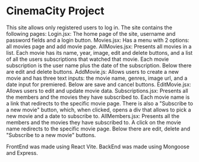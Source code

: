 # CinemaCity Project

This site allows only registered users to log in. 
The site contains the following pages: 
Login.jsx: The home page of the site, username and password fields and a login button.
Movies.jsx: Has a menu with 2 options: all movies page and add movie page.
AllMovies.jsx: Presents all movies in a list. Each movie has its name, year, image, edit and delete buttons, and a list of all the users subscriptions that watched that movie. Each movie subscription is the user name plus the date of the subscription. Below there are edit and delete buttons.
AddMovie.js: Allows users to create a new movie and has three text inputs: the movie name, genres, image url, and a date input for premiered. Below are save and cancel buttons.
EditMovie.jsx: Allows users to edit and update movie data.
Subscriptions.jsx: Presents all the members and the movies they have subscribed to. Each movie name is a link that redirects to the specific movie page. There is also a "Subscribe to a new movie" button, which, when clicked, opens a div that allows to pick a new movie and a date to subscribe to.
AllMembers.jsx: Presents all the members and the movies they have subscribed to. A click on the movie name redirects to the specific movie page. Below there are edit, delete and "Subscribe to a new movie" buttons.

FrontEnd was made using React Vite. BackEnd was made using Mongoose and Express.

